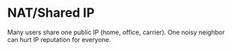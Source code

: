 # NAT/Shared IP

Many users share one public IP (home, office, carrier). One noisy neighbor can hurt IP reputation for everyone.
